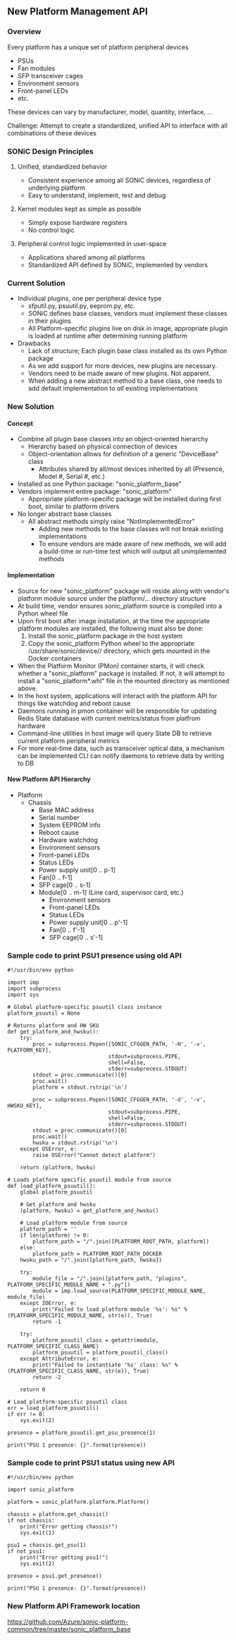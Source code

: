 ## New Platform Management API

### Overview

Every platform has a unique set of platform peripheral devices
- PSUs
- Fan modules
- SFP transceiver cages
- Environment sensors
- Front-panel LEDs
- etc.

These devices can vary by manufacturer, model, quantity, interface, ...

Challenge: Attempt to create a standardized, unified API to interface with all combinations of these devices

### SONiC Design Principles

1. Unified, standardized behavior
    - Consistent experience among all SONiC devices, regardless of underlying platform
    - Easy to understand, implement, test and debug

2. Kernel modules kept as simple as possible
    - Simply expose hardware registers
    - No control logic

3. Peripheral control logic implemented in user-space
    - Applications shared among all platforms
    - Standardized API defined by SONiC, implemented by vendors

### Current Solution

- Individual plugins, one per peripheral device type
  - sfputil.py, psuutil.py, eeprom.py, etc.
  - SONiC defines base classes, vendors must implement these classes in their plugins
  - All Platform-specific plugins live on disk in image, appropriate plugin is loaded at runtime after determining running platform
- Drawbacks
  - Lack of structure; Each plugin base class installed as its own Python package
  - As we add support for more devices, new plugins are necessary.
  - Vendors need to be made aware of new plugins. Not apparent.
  - When adding a new abstract method to a base class, one needs to add default implementation to *all* existing implementations

### New Solution

#### Concept

- Combine all plugin base classes into an object-oriented hierarchy
  - Hierarchy based on physical connection of devices
  - Object-orientation allows for definition of a generic "DeviceBase" class
    - Attributes shared by all/most devices inherited by all (Presence, Model #, Serial #, etc.)
- Installed as one Python package: "sonic_platform_base"
- Vendors implement entire package: "sonic_platform"
  - Appropriate platform-specific package will be installed during first boot, similar to platform drivers
- No longer abstract base classes
  - All abstract methods simply raise "NotImplementedError"
    - Adding new methods to the base classes will not break existing implementations
    - To ensure vendors are made aware of new methods, we will add a build-time or run-time test which will output all unimplemented methods

#### Implementation

- Source for new "sonic_platform" package will reside along with vendor's platform module source under the platform/... directory structure
- At build time, vendor ensures sonic_platform source is compiled into a Python wheel file
- Upon first boot after image installation, at the time the appropriate platform modules are installed, the following must also be done:
  1. Install the sonic_platform package in the host system
  2. Copy the sonic_platform Python wheel to the appropriate /usr/share/sonic/device/<PLATFORM>/ directory, which gets mounted in the Docker containers
- When the Platform Monitor (PMon) container starts, it will check whether a "sonic_platform" package is installed. If not, it will attempt to install a "sonic_platform\*.whl" file in the mounted directory as mentioned above.
- In the host system, applications will interact with the platform API for things like watchdog and reboot cause
- Daemons running in pmon container will be responsible for updating Redis State database with current metrics/status from platfrom hardware
- Command-line utilities in host image will query State DB to retrieve current platform peripheral metrics
- For more real-time data, such as transceiver optical data, a mechanism can be implemented CLI can notify daemons to retrieve data by writing to DB

#### New Platform API Hierarchy

- Platform
  - Chassis
    - Base MAC address
    - Serial number
    - System EEPROM info
    - Reboot cause
    - Hardware watchdog
    - Environment sensors
    - Front-panel LEDs
    - Status LEDs
    - Power supply unit[0 .. p-1]
    - Fan[0 .. f-1]
    - SFP cage[0 .. s-1]
    - Module[0 .. m-1] (Line card, supervisor card, etc.)
      - Environment sensors
      - Front-panel LEDs
      - Status LEDs
      - Power supply unit[0 .. p'-1]
      - Fan[0 .. f'-1]
      - SFP cage[0 .. s'-1]

### Sample code to print PSU1 presence using old API

```
#!/usr/bin/env python

import imp
import subprocess
import sys

# Global platform-specific psuutil class instance
platform_psuutil = None

# Returns platform and HW SKU
def get_platform_and_hwsku():
    try:
        proc = subprocess.Popen([SONIC_CFGGEN_PATH, '-H', '-v', PLATFORM_KEY],
                                stdout=subprocess.PIPE,
                                shell=False,
                                stderr=subprocess.STDOUT)
        stdout = proc.communicate()[0]
        proc.wait()
        platform = stdout.rstrip('\n')

        proc = subprocess.Popen([SONIC_CFGGEN_PATH, '-d', '-v', HWSKU_KEY],
                                stdout=subprocess.PIPE,
                                shell=False,
                                stderr=subprocess.STDOUT)
        stdout = proc.communicate()[0]
        proc.wait()
        hwsku = stdout.rstrip('\n')
    except OSError, e:
        raise OSError("Cannot detect platform")

    return (platform, hwsku)

# Loads platform specific psuutil module from source
def load_platform_psuutil():
    global platform_psuutil

    # Get platform and hwsku
    (platform, hwsku) = get_platform_and_hwsku()

    # Load platform module from source
    platform_path = ''
    if len(platform) != 0:
        platform_path = "/".join([PLATFORM_ROOT_PATH, platform])
    else:
        platform_path = PLATFORM_ROOT_PATH_DOCKER
    hwsku_path = "/".join([platform_path, hwsku])

    try:
        module_file = "/".join([platform_path, "plugins", PLATFORM_SPECIFIC_MODULE_NAME + ".py"])
        module = imp.load_source(PLATFORM_SPECIFIC_MODULE_NAME, module_file)
    except IOError, e:
        print("Failed to load platform module '%s': %s" % (PLATFORM_SPECIFIC_MODULE_NAME, str(e)), True)
        return -1

    try:
        platform_psuutil_class = getattr(module, PLATFORM_SPECIFIC_CLASS_NAME)
        platform_psuutil = platform_psuutil_class()
    except AttributeError, e:
        print("Failed to instantiate '%s' class: %s" % (PLATFORM_SPECIFIC_CLASS_NAME, str(e)), True)
        return -2

    return 0

# Load platform-specific psuutil class
err = load_platform_psuutil()
if err != 0:
    sys.exit(2)

presence = platform_psuutil.get_psu_presence(1)

print("PSU 1 presence: {}".format(presence))

```


### Sample code to print PSU1 status using new API

```
#!/usr/bin/env python

import sonic_platform

platform = sonic_platform.platform.Platform()

chassis = platform.get_chassis()
if not chassis:
    print("Error getting chassis!")
    sys.exit(1)

psu1 = chassis.get_psu(1)
if not psu1:
    print("Error getting psu1!")
    sys.exit(2)

presence = psu1.get_presence()

print("PSU 1 presence: {}".format(presence))
```

### New Platform API Framework location

https://github.com/Azure/sonic-platform-common/tree/master/sonic_platform_base
